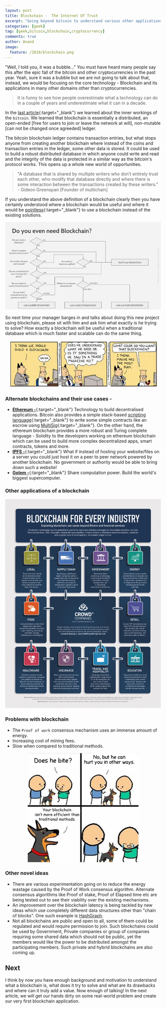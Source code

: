 ```yaml
---
layout: post
title: Blockchain -  The Internet Of Trust 
excerpt: "Going beyond bitcoin to understand various other applications of blockchain"
categories: [geek]
tag: [geek,bitcoin,blockchain,cryptocurrency]
comments: true
author: Anand
image:
  feature: /2018/blockchain.png
---
```


"Well, I told you, it was a bubble..." You must have heard many people say this after the epic fall of the bitcoin and other cryptocurrencies in the past year. Yeah, sure it was a bubble but we are not going to talk about that, instead, we would be focusing on the core technology - Blockchain and its applications in many other domains other than cryptocurrencies. 


> It is funny to see how people overestimate what a technology can do in a couple of years and underestimate what it can in a decade.


In the [last article](/articles/2017-12/Understanding-Bitcoin){:target="_blank"} we learned about the inner workings of the `bitcoin`. We learned that blockchain is essentially a distributed, an open-ended [free for users to join or leave the network at will], non-mutable [can not be changed once agreeded] ledger. 

The bitcoin blockchain ledger contains transaction entries, but what stops anyone from creating another blockchain where instead of the coins and transaction entries in the ledger, some other data is stored. It could be used to build a robust distributed database in which anyone could write and read and the integrity of the data is protected in a similar way as the bitcoin's protocol works. This opens up a whole new world of opportunities.


> "A database that is shared by multiple writers who don’t entirely trust each other, who modify that database directly and where there is some interaction between the transactions created by these writers." - Gideon Greenspan [Founder of multichain]


If you understand the above definition of a blockchain clearly then you have certainly understood where a blockchain would be useful and where it would be [pointless](https://www.multichain.com/blog/2015/11/avoiding-pointless-blockchain-project/){:target="_blank"} to use a blockchain instead of the existing solutions.


<p align="center">
    <img src="/img/2018/do-you-need-blockchain.png" alt="do-you-need-blockchain" />
</p>


So next time your manager barges in and talks about doing this new project using blockchain, please sit with him and ask him what exactly is he trying to solve? How exactly a blockchain will be useful when a traditional database which is much faster and scalable can do the same thing.


<p align="center">
    <img src="/img/2018/blockchain-joke.jpg" alt="blockchain-joke" />
</p>


### Alternate blockchains and their use cases - 
- [**Ethereum -**](https://www.ethereum.org/){:target="_blank"} Technology to build decentralised applications. Bitcoin also provides a simple stack-based [scripting language](https://en.bitcoin.it/wiki/Script){:target="_blank"} to write some simple contracts like an escrow using [MultiSig](https://en.bitcoin.it/wiki/Multisignature){:target="_blank"}. On the other hand, the ethereum blockchain provides a more robust and Turing complete language - Solidity to the developers working on ethereum blockchain which can be used to build more complex decentralized apps, smart contracts, tokens and more.
- [**IPFS -**](https://ipfs.io/){:target="_blank"} What if instead of hosting your website/files on a server you could just host it on a peer to peer network powered by another blockchain. No government or authority would be able to bring down such a website!
- [**Golem -**](https://golem.network/){:target="_blank"} Share computation power. Build the world's biggest supercomputer.


### Other applications of a blockchain

<p align="center">
    <img src="/img/2018/Blockchain-Applications.jpeg" alt="Blockchain-Applications" />
</p>


### Problems with blockchain
- The `Proof of work` consensus mechanism uses an immense amount of energy.
- Increasing cost of mining fees.
- Slow when compared to traditional methods.

<p align="center">
    <img src="/img/2018/blockchain-slow-meme.png" alt="blockchain-slow-meme" />
</p>

### Other novel ideas
- There are various experimentation going on to reduce the energy wastage caused by the Proof of Work consensus algorithm. Alternate consensus algorithms like Proof of stake, Proof of Elapsed time etc are being tested out to see their viability over the existing mechanisms.
- An improvement over the blockchain latency is being tackled by new ideas which use completely different data structures other than "chain of blocks". One such example is [HashGraph](https://www.hederahashgraph.com/).
- Not all blockchains are public and open to all, some of them could be regulated and would require permission to join. Such blockchains could be used by Government, Private companies or group of companies requiring some shared data which should not be public, yet the members would like the power to be distributed amongst the participating members. Such private and hybrid blockchains are also coming up.

## Next
I think by now you have enough background and motivation to understand what a blockchain is, what does it try to solve and what are its drawbacks and where can it truly add a value. Now enough of talking! In the next article, we will get our hands dirty on some real-world problem and create our very first blockchain application.